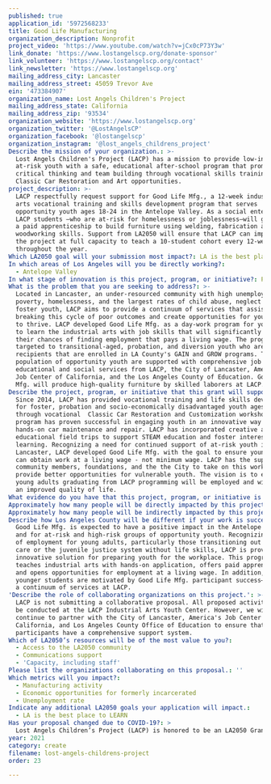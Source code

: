 ```yaml
---
published: true
application_id: '5972568233'
title: Good Life Manufacturing
organization_description: Nonprofit
project_video: 'https://www.youtube.com/watch?v=jCx0cP73Y3w'
link_donate: 'https://www.lostangelscp.org/donate-sponsor'
link_volunteer: 'https://www.lostangelscp.org/contact'
link_newsletter: 'https://www.lostangelscp.org'
mailing_address_city: Lancaster
mailing_address_street: 45059 Trevor Ave
ein: '473384907'
organization_name: Lost Angels Children's Project
mailing_address_state: California
mailing_address_zip: '93534'
organization_website: 'https://www.lostangelscp.org'
organization_twitter: '@LostAngelsCP'
organization_facebook: '@lostangelscp'
organization_instagram: '@lost_angels_childrens_project'
Describe the mission of your organization.: >-
  Lost Angels Children's Project (LACP) has a mission to provide low-income and
  at-risk youth with a safe, educational after-school program that promotes
  critical thinking and team building through vocational skills training in
  Classic Car Restoration and Art opportunities. 
project_description: >-
  LACP respectfully request support for Good Life Mfg., a 12-week industrial
  arts vocational training and skills development program that serves
  opportunity youth ages 18-24 in the Antelope Valley. As a social enterprise,
  LACP students —who are at-risk for homelessness or joblessness—will go through
  a paid apprenticeship to build furniture using welding, fabrication and
  woodworking skills. Support from LA2050 will ensure that LACP can implement
  the project at full capacity to teach a 10-student cohort every 12-weeks
  throughout the year.
Which LA2050 goal will your submission most impact?: LA is the best place to CREATE
In which areas of Los Angeles will you be directly working?:
  - Antelope Valley
In what stage of innovation is this project, program, or initiative?: Pilot project or new program (testing or implementing a new idea)
What is the problem that you are seeking to address?: >-
  Located in Lancaster, an under-resourced community with high unemployment,
  poverty, homelessness, and the largest rates of child abuse, neglect and
  foster youth, LACP aims to provide a continuum of services that assist in
  breaking this cycle of poor outcomes and create opportunities for young adults
  to thrive. LACP developed Good Life Mfg. as a day-work program for youth 18-24
  to learn the industrial arts with job skills that will significantly increase
  their chances of finding employment that pays a living wage. The program is
  targeted to transitional-aged, probation, and diversion youth who are CalWORKS
  recipients that are enrolled in LA County's GAIN and GROW programs. This
  population of opportunity youth are supported with comprehensive job training,
  educational and social services from LACP, the City of Lancaster, America's
  Job Center of California, and the Los Angeles County of Education. Good Life
  Mfg. will produce high-quality furniture by skilled laborers at LACP. 
Describe the project, program, or initiative that this grant will support to address the problem identified.: >-
  Since 2014, LACP has provided vocational training and life skills development
  for foster, probation and socio-economically disadvantaged youth ages 13-18
  through vocational  Classic Car Restoration and Customization workshops. This
  program has proven successful in engaging youth in an innovative way to teach
  hands-on car maintenance and repair. LACP has incorporated creative arts and
  educational field trips to support STEAM education and foster interest in
  learning. Recognizing a need for continued support of at-risk youth in
  Lancaster, LACP developed Good Life Mfg. with the goal to ensure young adults
  can obtain work at a living wage - not minimum wage. LACP has the support of
  community members, foundations, and the the City to take on this work and
  provide better opportunities for vulnerable youth. The vision is to ensure all
  young adults graduating from LACP programming will be employed and will gain
  an improved quality of life.
What evidence do you have that this project, program, or initiative is or will be successful, and how will you define and measure success?: "LACP will track and record the following criteria as a method of evaluation: 1) The number of students that receive certification in manufacturing as an intern and apprentice; 2) The number of students that complete 2460 hours of On-The-Job Training; 3) The number of orders received for Social Enterprise; 4) The number of sales made by the Social Enterprise; 5.) The profit margin of the Social Enterprise; and, 6.) The Growing Network of the Social Enterprise.\n\nHigh-level indicators that will serve as instruments to measure change over time and detect progress include the following:\n1)\tClass Enrollment at Maximum Capacity\n2)\tHigh Passage Rate of personal/professional competencies course\n3)\tHigh Number \"Manufacturing\" Certifications Issued: intern and apprentice\n4)\tComplete 240 hours of On-The-Job Training\n5)\tApprentices selected for a job interview with a Manufacturing Employer\n6)\tJob offers received and accepted from a Manufacturing Employer\n7)\tNumber of Orders Received for Social Enterprise\n8)\tSales \n9.)    Profits\n10.)  Growing Network (of consumer base)\n\nLACP has recently released a catalog of industrial furniture that will be manufactured through Good Life Mfg. (https://www.lostangelscp.org/goodlifemfg). Our organization is working to secure contracts for producing mass quantities of products, but will also fulfill individual orders. We expect a continuous flow and demand for manufacturing that will ensure each cohort of students has the opportunity to learn, apprentice and become employed. "
Approximately how many people will be directly impacted by this project, program, or initiative?: '30'
Approximately how many people will be indirectly impacted by this project, program, or initiative?: '100'
Describe how Los Angeles County will be different if your work is successful.: >-
  Good Life Mfg. is expected to have a positive impact in the Antelope Valley,
  and for at-risk and high-risk groups of opportunity youth. Recognizing a lack
  of employment for young adults, particularly those transitioning out of foster
  care or the juvenile justice system without life skills, LACP is providing an
  innovative solution for preparing youth for the workplace. This program
  teaches industrial arts with hands-on application, offers paid apprenticeship,
  and opens opportunities for employment at a living wage. In addition, our
  younger students are motivated by Good Life Mfg. participant success—providing
  a continuum of services at LACP. 
'Describe the role of collaborating organizations on this project.': >-
  LACP is not submitting a collaborative proposal. All proposed activities will
  be conducted at the LACP Industrial Arts Youth Center. However, we will
  continue to partner with the City of Lancaster, America's Job Center of
  California, and Los Angeles County Office of Education to ensure that
  participants have a comprehensive support system.
Which of LA2050’s resources will be of the most value to you?:
  - Access to the LA2050 community
  - Communications support
  - 'Capacity, including staff'
Please list the organizations collaborating on this proposal.: ''
Which metrics will you impact?:
  - Manufacturing activity
  - Economic opportunities for formerly incarcerated
  - Unemployment rate
Indicate any additional LA2050 goals your application will impact.:
  - LA is the best place to LEARN
Has your proposal changed due to COVID-19?: >
  Lost Angels Children’s Project (LACP) is honored to be an LA2050 Grants Challenge finalist. While our programs are designed to create opportunities for youth and young adults, we remain flexible to the communities we serve and are always ready to meet emerging needs. The COVID-19 crisis has altered the way we do business right now but our mission stays the same to improve the lives of vulnerable youth—particularly those affected by the child welfare and/or juvenile justice systems. In April 2020, we began a campaign for hunger relief, knowing that most of the families we serve experience food insecurity. We created t-shirts for charity, started fundraising online, and worked with local partners to secure healthy meals in ready to eat containers for distribution. The program has increased from 300 meals per week and 50 families, to currently 2000 meals per week and over 200 families. Recognizing the dire need for basic supplies in our nearby mobile home communities, we also found resources to purchase essential goods such as toilet paper, soap, baby wipes, detergent, sanitizer, masks, and more. On hot days we hand out popsicles, and also purchased toys, games and activities for our students and the neighborhood children who are staying “safer at home.” We will continue on this path for as long as needed; however, we expect to soon start back up with our social enterprise program for opportunity youth ages 18-24. In the next phase of CA reopening, we hope we can bring back our cohort of 10 students who are learning the Industrial Arts through Good Life Mfg. It is possible to social distance in the Lost Angels Children’s Project Industrial Arts Youth Center and we are confident our students will stay safe with proper PPE.
year: 2021
category: create
filename: lost-angels-childrens-project
order: 23

---
```

